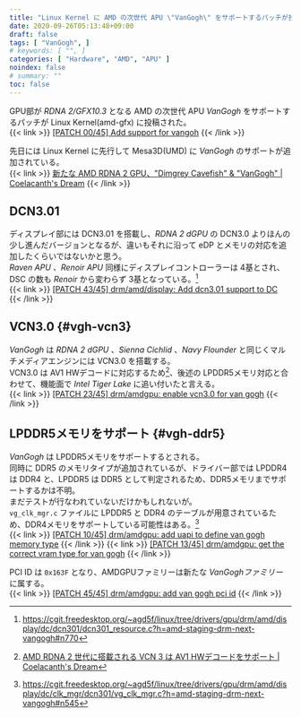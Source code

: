 ```yaml
---
title: "Linux Kernel に AMD の次世代 APU \"VanGogh\" をサポートするパッチが投稿される"
date: 2020-09-26T05:13:48+09:00
draft: false
tags: [ "VanGogh", ]
# keywords: [ "", ]
categories: [ "Hardware", "AMD", "APU" ]
noindex: false
# summary: ""
toc: false
---
```


GPU部が *RDNA 2/GFX10.3* となる AMD の次世代 APU *VanGogh* をサポートするパッチが Linux Kernel(amd-gfx) に投稿された。  
{{< link >}} [[PATCH 00/45] Add support for vangoh](https://lists.freedesktop.org/archives/amd-gfx/2020-September/054216.html) {{< /link >}}

先日には Linux Kernel に先行して Mesa3D(UMD) に *VanGogh* のサポートが追加されている。  
{{< link >}} [新たな AMD RDNA 2 GPU、"Dimgrey Cavefish" & "VanGogh" | Coelacanth's Dream](/posts/2020/09/23/amd-vangogh-dimgrey_cavefish/) {{< /link >}}

## DCN3.01
ディスプレイ部には DCN3.01 を搭載し、*RDNA 2 dGPU* の DCN3.0 よりほんの少し進んだバージョンとなるが、違いもそれに沿って eDP とメモリの対応を追加したくらいではないかと思う。  
*Raven APU* 、*Renoir APU* 同様にディスプレイコントローラーは 4基とされ、DSC の数も *Renoir* から変わらず 3基となっている。[^vgh-dc4]  
{{< link >}} [[PATCH 43/45] drm/amd/display: Add dcn3.01 support to DC](https://lists.freedesktop.org/archives/amd-gfx/2020-September/054258.html) {{< /link >}}

[^vgh-dc4]: <https://cgit.freedesktop.org/~agd5f/linux/tree/drivers/gpu/drm/amd/display/dc/dcn301/dcn301_resource.c?h=amd-staging-drm-next-vangogh#n770>

## VCN3.0 {#vgh-vcn3}
*VanGogh* は *RDNA 2 dGPU* 、*Sienna Cichlid* 、*Navy Flounder* と同じくマルチメディアエンジンには VCN3.0 を搭載する。  
VCN3.0 は AV1 HWデコードに対応するため[^vcn3-av1]、後述の LPDDR5メモリ対応と合わせて、機能面で *Intel Tiger Lake* に追い付いたと言える。  
{{< link >}} [[PATCH 23/45] drm/amdgpu: enable vcn3.0 for van gogh](https://lists.freedesktop.org/archives/amd-gfx/2020-September/054237.html) {{< /link >}}

[^vcn3-av1]: [AMD RDNA 2 世代に搭載される VCN 3 は AV1 HWデコードをサポート | Coelacanth's Dream](/posts/2020/09/16/amd-vcn_3-av1-dec/)

## LPDDR5メモリをサポート {#vgh-ddr5}
*VanGogh* は LPDDR5メモリをサポートするとされる。  
同時に DDR5 のメモリタイプが追加されているが、ドライバー部では LPDDR4 は DDR4 と、LPDDR5 は DDR5 として判定されるため、DDR5メモリまでサポートするかは不明。  
まだテストが行なわれていないだけかもしれないが。  
`vg_clk_mgr.c` ファイルに LPDDR5 と DDR4 のテーブルが用意されているため、DDR4メモリをサポートしている可能性はある。[^vgh-ddr4]  
{{< link >}} [[PATCH 10/45] drm/amdgpu: add uapi to define van gogh memory type](https://lists.freedesktop.org/archives/amd-gfx/2020-September/054225.html) {{< /link >}}
{{< link >}} [[PATCH 13/45] drm/amdgpu: get the correct vram type for van gogh](https://lists.freedesktop.org/archives/amd-gfx/2020-September/054227.html) {{< /link >}}

[^vgh-ddr4]: <https://cgit.freedesktop.org/~agd5f/linux/tree/drivers/gpu/drm/amd/display/dc/clk_mgr/dcn301/vg_clk_mgr.c?h=amd-staging-drm-next-vangogh#n545>


PCI ID は `0x163F` となり、AMDGPUファミリーは新たな *VanGoghファミリー* に属する。  
{{< link >}} [[PATCH 45/45] drm/amdgpu: add van gogh pci id](https://lists.freedesktop.org/archives/amd-gfx/2020-September/054259.html) {{< /link >}}


